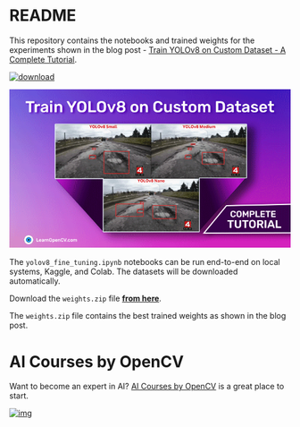 # README

This repository contains the notebooks and trained weights for the experiments shown in the blog post - [Train YOLOv8 on Custom Dataset - A Complete Tutorial](https://learnopencv.com/train-yolov8-on-custom-dataset).

[<img src="https://learnopencv.com/wp-content/uploads/2022/07/download-button-e1657285155454.png" alt="download" width="200">](https://www.dropbox.com/scl/fo/9zvvsjtyeqhgeg401bngu/h?dl=1&rlkey=7vyj1ttmfvqq74k6w3ogjaekd)



![](readme_images/Train-YOLOv8-on-Custom-Dataset_New.gif)

The `yolov8_fine_tuning.ipynb` notebooks can be run end-to-end on local systems, Kaggle, and Colab. The datasets will be downloaded automatically.

Download the `weights.zip` file [**from here**](https://www.dropbox.com/s/5csa554niatn9ty/weights.zip?dl=1).

The `weights.zip` file contains the best trained weights as shown in the blog post.

# AI Courses by OpenCV

Want to become an expert in AI? [AI Courses by OpenCV](https://opencv.org/courses/) is a great place to start.

[![img](https://camo.githubusercontent.com/5c10c2db6c1c005a3846ca4e1774a650346ef7e0be436aa7b39e50210d2a80af/68747470733a2f2f6c6561726e6f70656e63762e636f6d2f77702d636f6e74656e742f75706c6f6164732f323032332f30312f41492d436f75727365732d42792d4f70656e43562d4769746875622e706e67)](https://opencv.org/courses/)
